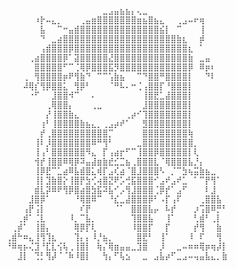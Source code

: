 ⠀⠀⠀⠀⠀⠀⠀⠀⠀⠀⠀⠀⠀⠀⠀⠀⠀⣀⣠⣤⣦⣦⡄⢄⣀⠀⠀⠀⠀⠀⠀⠀⠀⠀⠀⠀⠀⠀⠀
⠀⠀⠀⠀⠀⠰⡗⠤⣄⡀⠀⠀⠀⢀⣤⣶⣿⣿⣿⣿⣿⣿⣿⣶⣦⣿⣦⣄⠀⠀⢀⣠⠤⠖⢶⠀⠀⠀⠀
⠀⠀⠀⠀⠀⠀⣧⠀⠀⠉⠒⣤⣾⣿⣿⣿⣿⣿⣿⣿⣿⣿⣿⣿⣿⣿⣿⣮⡇⠀⠉⠀⠀⠀⢸⠀⠀⠀⠀
⠀⠀⠀⠀⠀⠀⠙⠀⣀⣴⣿⣿⣿⣿⣿⣿⣿⣿⣿⣿⣿⣿⣿⣿⣿⣿⣿⣿⣿⣿⣷⣆⠀⠀⡾⠀⠀⠀⠀
⠀⠀⠀⠀⠀⠀⢠⣾⣿⣿⣿⡿⣿⣿⣿⣿⣿⣿⣿⣿⣿⣿⣿⣿⣿⣿⣿⣿⣿⣿⣿⣿⣆⠀⠁⠀⠀⠀⠀
⠀⠀⠀⠀⢀⣴⣿⣿⣿⣿⡿⠁⣽⣿⣿⣿⣿⣿⣜⣿⣿⣿⣿⣿⣿⣿⣿⣿⣿⣿⣿⣿⣷⠀⣀⣤⠀⠀⠀
⠀⠀⠀⠀⠀⣿⣿⣿⣿⣿⠋⠉⢈⢿⡿⣿⣿⣿⣯⡻⣿⣿⣿⣿⣿⣿⣿⣿⣿⣿⣿⣿⡿⠀⠿⡶⠆⠀⠀
⠀⠀⠀⢀⠀⢻⣿⣿⣿⣿⡶⠟⢻⣷⠙⠀⠉⠉⢡⣷⣦⠀⠀⠉⠙⣿⣿⠛⣿⣿⣿⣿⡇⠀⠀⠙⠇⠀⠀
⠀⠀⠀⠼⢿⡎⢻⡿⣿⣿⣅⠀⢻⡿⠃⠀⠀⠀⠈⠛⠧⠄⠒⢈⢠⣿⣿⡏⠘⣿⣿⣿⡇⠀⠀⠀⠀⠀⠀
⠀⠀⠀⠀⠐⠋⠀⠀⣸⣿⣿⠺⠉⠀⠀⠄⠀⠀⠀⠀⠀⠀⠀⠀⢸⣿⣟⣁⣼⣿⣿⣿⡇⠀⠀⠀⠀⠀⠀
⠀⠀⠀⠀⠀⠀⠀⢀⢿⣿⣿⡄⠀⠀⠀⢀⣀⠀⠀⠀⠀⠀⠀⠀⣸⣿⣿⣿⣿⣿⣿⣿⡇⠀⠀⠀⠀⠀⠀
⠀⠀⠀⠀⠀⠀⠀⡜⢸⣿⣿⣷⣄⠀⠀⠀⠀⠀⠀⠀⠀⢀⡴⠊⢹⣿⣿⣿⣿⣿⣿⣿⡇⠀⠀⠀⠀⠀⠀
⠀⠀⠀⠀⠀⠀⢰⠃⢸⣿⣿⣿⣿⣷⣦⣄⡀⢀⣠⡴⠞⠁⠀⠀⣻⣿⣿⣿⣿⣿⣿⣿⡇⠀⠀⠀⠀⠀⠀
⠀⠀⠀⠀⠀⠀⡞⢀⣿⣿⣿⣿⣿⣿⣿⣿⣿⣿⡉⠀⠀⠀⠀⠀⣿⣿⣿⣿⣿⣿⣿⣿⢷⠀⠀⠀⠀⠀⠀
⠀⠀⠀⠀⠀⢸⠇⡸⣿⣿⣿⣿⣿⣿⣿⠿⠛⢻⠃⠀⠀⠀⠀⣀⣿⣿⣿⣿⣿⣿⣿⣿⣿⡀⠀⠀⠀⠀⠀
⠀⠀⠀⠀⠀⢸⢠⠃⣿⣿⣿⣿⣿⣿⠻⣄⠀⡏⢠⣴⡖⠋⠉⢸⣿⣿⡿⣿⣿⣿⣿⣿⡇⢇⠀⠀⠀⠀⠀
⠀⠀⠀⠀⠀⢺⡞⢸⣿⣿⠿⢿⡿⠽⣤⣼⣶⣷⣞⣊⣉⣦⢀⣿⣿⣿⣇⠈⢿⣿⣿⣿⣧⡘⡄⠀⠀⠀⠀
⠀⠀⠀⠀⠀⢸⡿⣟⠉⣁⣴⠿⣧⣾⣿⣅⢾⡏⣠⢎⣴⠈⣿⣸⣿⣿⣿⠣⠀⡈⠉⣳⢦⣭⣷⣦⣀⠀⠀
⠀⠀⠀⠀⠀⢸⡇⣹⣷⣿⡕⢸⣿⡟⣳⢊⢴⣿⣝⠟⡡⢚⣯⣿⣿⣿⠊⣠⠞⣠⠞⣁⠀⠁⠉⡟⢻⠁⠀
⠀⠀⠀⠀⠀⣾⣇⡽⠿⠟⢻⡿⣿⣴⣿⣳⣯⠽⣧⠊⡠⢻⣸⣿⣿⣿⢈⡿⡞⠁⣠⠋⠀⠀⠀⠇⣸⠀⠀
⠀⠀⠀⠀⣸⣿⡿⠁⠀⠀⠀⠀⠘⢿⣿⠿⠉⠀⠘⣎⣀⣼⣿⣿⣿⡿⠃⠠⡏⢠⠏⠀⠀⠀⢀⣿⣿⣧⠀
⠀⠀⠀⢠⡟⢨⡇⠀⠀⠀⠀⠀⠀⠎⡟⠀⠀⠀⠀⠈⠁⠀⣿⣿⣿⣧⡤⠀⠧⡞⠀⠀⠀⡰⢩⣿⠿⡛⠃
⠀⠀⢀⡾⠁⢈⣇⠀⠀⠀⠀⠸⡀⠉⣧⡀⠀⠀⠀⠀⠀⠀⢹⣿⣿⣧⠀⠀⢸⠁⠀⠀⠀⢃⣾⠃⢀⡇⠀
⠀⢀⡾⠁⠀⢸⣿⡄⠀⠀⠀⠀⢿⡿⡏⢇⠀⠀⠀⠀⠀⠀⠸⣿⣿⡏⠀⠀⡏⠀⠀⠀⠀⡞⢻⠀⠀⣷⠀
⢀⣾⠓⠶⣄⢸⢻⢹⣆⠀⠀⠀⢹⡄⡄⠸⡘⣦⡀⠀⠀⠀⠀⣿⣟⠃⠀⢸⠁⠀⠀⠀⠸⠀⠏⠀⠀⢻⠀
⠘⠿⢶⡦⢌⣹⠘⣏⣇⢪⢧⢀⢸⣿⡇⠀⢷⡌⢿⣶⣤⣤⣀⣹⣿⠀⠀⡸⠀⠀⣀⠤⠶⠶⢿⡶⢶⡼⡇
⠀⠀⣸⡇⠀⢙⡃⢻⡼⠈⠈⠷⠸⣿⡇⠀⠀⢳⡄⠋⢧⣢⠀⠀⣀⠀⣠⣧⡴⠋⣀⣠⠤⢤⣤⣧⣄⡀⣷
